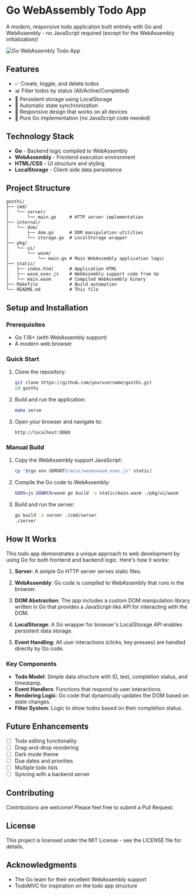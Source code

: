 # Go WebAssembly Todo App

A modern, responsive todo application built entirely with Go and WebAssembly - no JavaScript required (except for the
WebAssembly initialization)!

![Go WebAssembly Todo App](https://via.placeholder.com/800x400?text=Go+WebAssembly+Todo+App)

## Features

- ✅ Create, toggle, and delete todos
- 📊 Filter todos by status (All/Active/Completed)
- 💾 Persistent storage using LocalStorage
- 🔄 Automatic state synchronization
- 📱 Responsive design that works on all devices
- 🚀 Pure Go implementation (no JavaScript code needed)

## Technology Stack

- **Go** - Backend logic compiled to WebAssembly
- **WebAssembly** - Frontend execution environment
- **HTML/CSS** - UI structure and styling
- **LocalStorage** - Client-side data persistence

## Project Structure

```
gosthi/
├── cmd/
│   └── server/
│       └── main.go     # HTTP server implementation
├── internal/
│   └── dom/
│       ├── dom.go      # DOM manipulation utilities
│       └── storage.go  # LocalStorage wrapper
├── pkg/
│   └── ui/
│       └── wasm/
│           └── main.go # Main WebAssembly application logic
├── static/
│   ├── index.html      # Application HTML
│   ├── wasm_exec.js    # WebAssembly support code from Go
│   └── main.wasm       # Compiled WebAssembly binary
├── Makefile            # Build automation
└── README.md           # This file
```

## Setup and Installation

### Prerequisites

- Go 1.16+ (with WebAssembly support)
- A modern web browser

### Quick Start

1. Clone the repository:
   ```bash
   git clone https://github.com/yourusername/gosthi.git
   cd gosthi
   ```

2. Build and run the application:
   ```bash
   make serve
   ```

3. Open your browser and navigate to:
   ```
   http://localhost:8080
   ```

### Manual Build

1. Copy the WebAssembly support JavaScript:
   ```bash
   cp "$(go env GOROOT)/misc/wasm/wasm_exec.js" static/
   ```

2. Compile the Go code to WebAssembly:
   ```bash
   GOOS=js GOARCH=wasm go build -o static/main.wasm ./pkg/ui/wasm
   ```

3. Build and run the server:
   ```bash
   go build -o server ./cmd/server
   ./server
   ```

## How It Works

This todo app demonstrates a unique approach to web development by using Go for both frontend and backend logic. Here's
how it works:

1. **Server**: A simple Go HTTP server serves static files.

2. **WebAssembly**: Go code is compiled to WebAssembly that runs in the browser.

3. **DOM Abstraction**: The app includes a custom DOM manipulation library written in Go that provides a JavaScript-like
   API for interacting with the DOM.

4. **LocalStorage**: A Go wrapper for browser's LocalStorage API enables persistent data storage.

5. **Event Handling**: All user interactions (clicks, key presses) are handled directly by Go code.

### Key Components

- **Todo Model**: Simple data structure with ID, text, completion status, and timestamp.
- **Event Handlers**: Functions that respond to user interactions.
- **Rendering Logic**: Go code that dynamically updates the DOM based on state changes.
- **Filter System**: Logic to show todos based on their completion status.

## Future Enhancements

- [ ] Todo editing functionality
- [ ] Drag-and-drop reordering
- [ ] Dark mode theme
- [ ] Due dates and priorities
- [ ] Multiple todo lists
- [ ] Syncing with a backend server

## Contributing

Contributions are welcome! Please feel free to submit a Pull Request.

## License

This project is licensed under the MIT License - see the LICENSE file for details.

## Acknowledgments

- The Go team for their excellent WebAssembly support
- TodoMVC for inspiration on the todo app structure